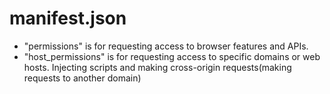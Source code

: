 # manifest.json
- "permissions" is for requesting access to browser features and APIs.
- "host_permissions" is for requesting access to specific domains or web hosts. Injecting scripts and making cross-origin requests(making requests to another domain)